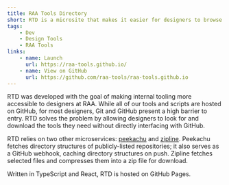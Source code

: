 ```yaml
---
title: RAA Tools Directory
short: RTD is a microsite that makes it easier for designers to browse through, search, and download all available scripts and internal design tools. Scripts are listed by repository, typically categorized by language.
tags: 
    - Dev
    - Design Tools
    - RAA Tools
links: 
    - name: Launch
      url: https://raa-tools.github.io/
    - name: View on GitHub
      url: https://github.com/raa-tools/raa-tools.github.io
---
```


RTD was developed with the goal of making internal tooling more accessible to designers at RAA. While all of our tools and scripts are hosted on GitHub, for most designers, Git and GitHub present a high barrier to entry. RTD solves the problem by allowing designers to look for and download the tools they need without directly interfacing with GitHub.

RTD relies on two other microservices: [peekachu](https://github.com/raa-tools/peekachu) and [zipline](https://github.com/raa-tools/zipline). Peekachu fetches directory structures of publicly-listed repositories; it also serves as a GitHub webhook, caching directory structures on push. Zipline fetches selected files and compresses them into a zip file for download.

Written in TypeScript and React, RTD is hosted on GitHub Pages.

